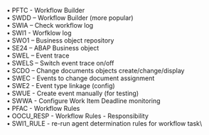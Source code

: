 •	PFTC - Workflow Builder\
•	SWDD – Workflow Builder (more popular)\
•	SWIA – Check workflow log\
• SWI1 -  Worfklow log\
•	SWO1 – Business object repository\
•	SE24 – ABAP Business object\
•	SWEL – Event trace\
•	SWELS – Switch event trace on/off\
•	SCDO – Change documents objects create/change/display\
•	SWEC - Events to change document assignment\
•	SWE2 - Event type linkage (config)\
• SWUE - Create event manually (for testing)\
• SWWA - Configure Work Item Deadline monitoring\
• PFAC - Workflow Rules\
• OOCU_RESP - Workflow Rules - Responsibility\
• SWI1_RULE -  re-run agent determination rules for workflow task\


